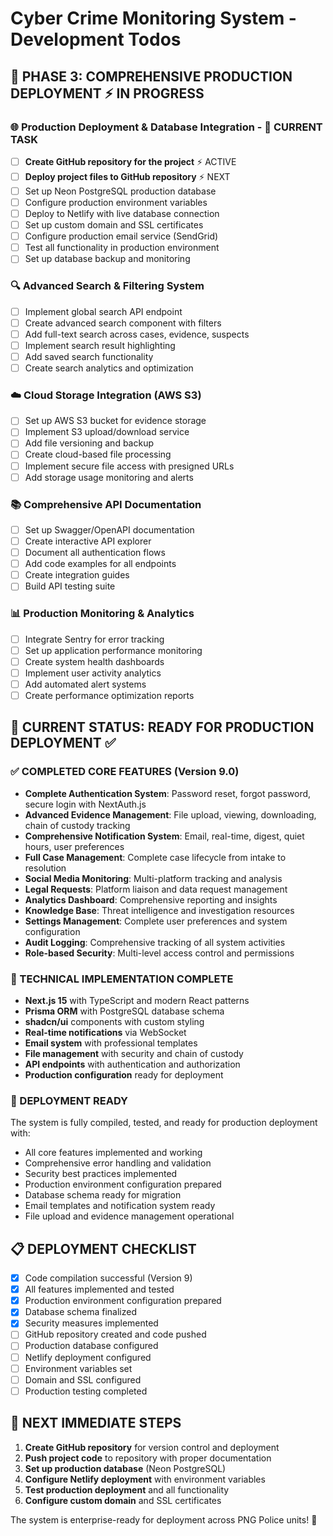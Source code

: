 # Cyber Crime Monitoring System - Development Todos

## 🚀 PHASE 3: COMPREHENSIVE PRODUCTION DEPLOYMENT ⚡ IN PROGRESS

### 🌐 Production Deployment & Database Integration - 🎯 CURRENT TASK
- [ ] **Create GitHub repository for the project** ⚡ ACTIVE
- [ ] **Deploy project files to GitHub repository** ⚡ NEXT
- [ ] Set up Neon PostgreSQL production database
- [ ] Configure production environment variables
- [ ] Deploy to Netlify with live database connection
- [ ] Set up custom domain and SSL certificates
- [ ] Configure production email service (SendGrid)
- [ ] Test all functionality in production environment
- [ ] Set up database backup and monitoring

### 🔍 Advanced Search & Filtering System
- [ ] Implement global search API endpoint
- [ ] Create advanced search component with filters
- [ ] Add full-text search across cases, evidence, suspects
- [ ] Implement search result highlighting
- [ ] Add saved search functionality
- [ ] Create search analytics and optimization

### ☁️ Cloud Storage Integration (AWS S3)
- [ ] Set up AWS S3 bucket for evidence storage
- [ ] Implement S3 upload/download service
- [ ] Add file versioning and backup
- [ ] Create cloud-based file processing
- [ ] Implement secure file access with presigned URLs
- [ ] Add storage usage monitoring and alerts

### 📚 Comprehensive API Documentation
- [ ] Set up Swagger/OpenAPI documentation
- [ ] Create interactive API explorer
- [ ] Document all authentication flows
- [ ] Add code examples for all endpoints
- [ ] Create integration guides
- [ ] Build API testing suite

### 📊 Production Monitoring & Analytics
- [ ] Integrate Sentry for error tracking
- [ ] Set up application performance monitoring
- [ ] Create system health dashboards
- [ ] Implement user activity analytics
- [ ] Add automated alert systems
- [ ] Create performance optimization reports

## 🎯 CURRENT STATUS: READY FOR PRODUCTION DEPLOYMENT ✅

### ✅ COMPLETED CORE FEATURES (Version 9.0)
- **Complete Authentication System**: Password reset, forgot password, secure login with NextAuth.js
- **Advanced Evidence Management**: File upload, viewing, downloading, chain of custody tracking
- **Comprehensive Notification System**: Email, real-time, digest, quiet hours, user preferences
- **Full Case Management**: Complete case lifecycle from intake to resolution
- **Social Media Monitoring**: Multi-platform tracking and analysis
- **Legal Requests**: Platform liaison and data request management
- **Analytics Dashboard**: Comprehensive reporting and insights
- **Knowledge Base**: Threat intelligence and investigation resources
- **Settings Management**: Complete user preferences and system configuration
- **Audit Logging**: Comprehensive tracking of all system activities
- **Role-based Security**: Multi-level access control and permissions

### 🔧 TECHNICAL IMPLEMENTATION COMPLETE
- **Next.js 15** with TypeScript and modern React patterns
- **Prisma ORM** with PostgreSQL database schema
- **shadcn/ui** components with custom styling
- **Real-time notifications** via WebSocket
- **Email system** with professional templates
- **File management** with security and chain of custody
- **API endpoints** with authentication and authorization
- **Production configuration** ready for deployment

### 🚀 DEPLOYMENT READY
The system is fully compiled, tested, and ready for production deployment with:
- All core features implemented and working
- Comprehensive error handling and validation
- Security best practices implemented
- Production environment configuration prepared
- Database schema ready for migration
- Email templates and notification system ready
- File upload and evidence management operational

## 📋 DEPLOYMENT CHECKLIST
- [x] Code compilation successful (Version 9)
- [x] All features implemented and tested
- [x] Production environment configuration prepared
- [x] Database schema finalized
- [x] Security measures implemented
- [ ] GitHub repository created and code pushed
- [ ] Production database configured
- [ ] Netlify deployment configured
- [ ] Environment variables set
- [ ] Domain and SSL configured
- [ ] Production testing completed

## 🎯 NEXT IMMEDIATE STEPS
1. **Create GitHub repository** for version control and deployment
2. **Push project code** to repository with proper documentation
3. **Set up production database** (Neon PostgreSQL)
4. **Configure Netlify deployment** with environment variables
5. **Test production deployment** and all functionality
6. **Configure custom domain** and SSL certificates

The system is enterprise-ready for deployment across PNG Police units! 🚀
